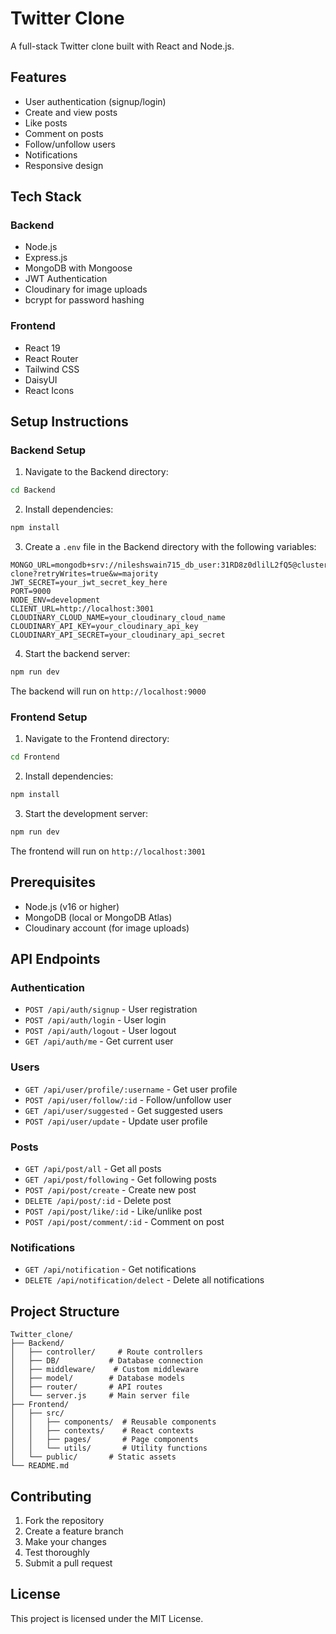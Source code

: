 # Twitter Clone

A full-stack Twitter clone built with React and Node.js.

## Features

- User authentication (signup/login)
- Create and view posts
- Like posts
- Comment on posts
- Follow/unfollow users
- Notifications
- Responsive design

## Tech Stack

### Backend

- Node.js
- Express.js
- MongoDB with Mongoose
- JWT Authentication
- Cloudinary for image uploads
- bcrypt for password hashing

### Frontend

- React 19
- React Router
- Tailwind CSS
- DaisyUI
- React Icons

## Setup Instructions

### Backend Setup

1. Navigate to the Backend directory:

```bash
cd Backend
```

2. Install dependencies:

```bash
npm install
```

3. Create a `.env` file in the Backend directory with the following variables:

```env
MONGO_URL=mongodb+srv://nileshswain715_db_user:31RD8z0dlilL2fQ5@cluster0.fbmjzwa.mongodb.net/twitter-clone?retryWrites=true&w=majority
JWT_SECRET=your_jwt_secret_key_here
PORT=9000
NODE_ENV=development
CLIENT_URL=http://localhost:3001
CLOUDINARY_CLOUD_NAME=your_cloudinary_cloud_name
CLOUDINARY_API_KEY=your_cloudinary_api_key
CLOUDINARY_API_SECRET=your_cloudinary_api_secret
```

4. Start the backend server:

```bash
npm run dev
```

The backend will run on `http://localhost:9000`

### Frontend Setup

1. Navigate to the Frontend directory:

```bash
cd Frontend
```

2. Install dependencies:

```bash
npm install
```

3. Start the development server:

```bash
npm run dev
```

The frontend will run on `http://localhost:3001`

## Prerequisites

- Node.js (v16 or higher)
- MongoDB (local or MongoDB Atlas)
- Cloudinary account (for image uploads)

## API Endpoints

### Authentication

- `POST /api/auth/signup` - User registration
- `POST /api/auth/login` - User login
- `POST /api/auth/logout` - User logout
- `GET /api/auth/me` - Get current user

### Users

- `GET /api/user/profile/:username` - Get user profile
- `POST /api/user/follow/:id` - Follow/unfollow user
- `GET /api/user/suggested` - Get suggested users
- `POST /api/user/update` - Update user profile

### Posts

- `GET /api/post/all` - Get all posts
- `GET /api/post/following` - Get following posts
- `POST /api/post/create` - Create new post
- `DELETE /api/post/:id` - Delete post
- `POST /api/post/like/:id` - Like/unlike post
- `POST /api/post/comment/:id` - Comment on post

### Notifications

- `GET /api/notification` - Get notifications
- `DELETE /api/notification/delect` - Delete all notifications

## Project Structure

```
Twitter_clone/
├── Backend/
│   ├── controller/     # Route controllers
│   ├── DB/           # Database connection
│   ├── middleware/    # Custom middleware
│   ├── model/        # Database models
│   ├── router/       # API routes
│   └── server.js     # Main server file
├── Frontend/
│   ├── src/
│   │   ├── components/  # Reusable components
│   │   ├── contexts/    # React contexts
│   │   ├── pages/       # Page components
│   │   └── utils/       # Utility functions
│   └── public/       # Static assets
└── README.md
```

## Contributing

1. Fork the repository
2. Create a feature branch
3. Make your changes
4. Test thoroughly
5. Submit a pull request

## License

This project is licensed under the MIT License.

